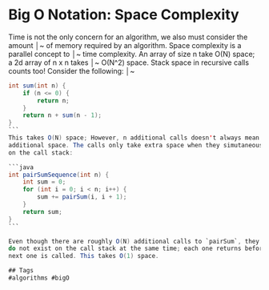 # Big O Notation: Space Complexity
Time is not the only concern for an algorithm, we also must consider the amount   │~
of memory required by an algorithm. Space complexity is a parallel concept to     │~
time complexity. An array of size n take O(N) space; a 2d array of n x n takes    │~
O(N^2) space. Stack space in recursive calls counts too! Consider the following:  │~

```java                                                                           │~
int sum(int n) {                                                                  │~
    if (n <= 0) {                                                                 │~
        return n;                                                                 │~
    }                                                                             │~
    return n + sum(n - 1);                                                        │~
}                                                                                 │~
```                                                                               │~
This takes O(N) space; However, n additional calls doesn't always mean O(N)       │~
additional space. The calls only take extra space when they simutaneously exist   │~
on the call stack:                                                                │~

```java                                                                           │~
int pairSumSequence(int n) {                                                      │~
    int sum = 0;                                                                  │~
    for (int i = 0; i < n; i++) {                                                 │~
        sum += pairSum(i, i + 1);                                                 │~
    }                                                                             │~
    return sum;                                                                   │~
}                                                                                 │~
```                                                                               │~

Even though there are roughly O(N) additional calls to `pairSum`, they            │~
do not exist on the call stack at the same time; each one returns before the      │~
next one is called. This takes O(1) space.

## Tags
#algorithms #bigO
